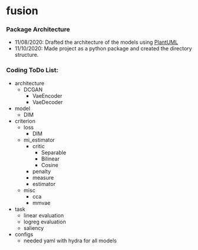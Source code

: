 # fusion

### Package Architecture

- 11/08/2020: Drafted the architecture of the models using [PlantUML](https://plantuml.com/)
- 11/10/2020: Made project as a python package and created the directory structure.


### Coding ToDo List:
- architecture
  - DCGAN
    - VaeEncoder
    - VaeDecoder
- model
  - DIM
- criterion
  - loss
    - DIM
  - mi_estimator
    - critic
      - Separable
      - Bilinear
      - Cosine
    - penalty
    - measure
    - estimator
  - misc
    - cca
    - mmvae
- task
  - linear evaluation
  - logreg evaluation
  - saliency
- configs
  - needed yaml with hydra for all models

